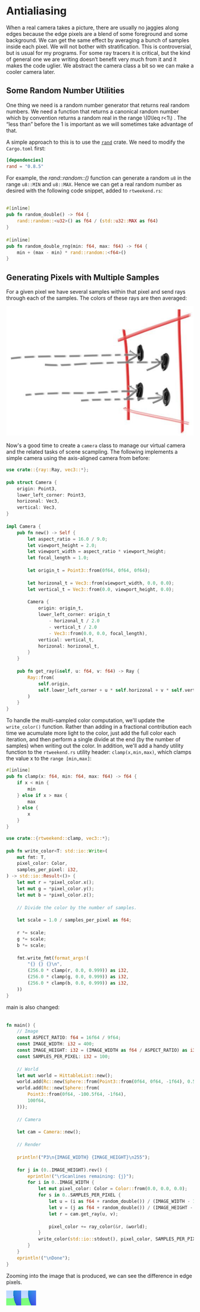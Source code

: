 
# Antialiasing

When a real camera takes a picture, there are usually no jaggies along edges because the edge pixels are a blend of some foreground and some background. We can get the same effect by averaging a bunch of samples inside each pixel. We will not bother with stratification. This is controversial, but is usual for my programs. For some ray tracers it is critical, but the kind of general one we are writing doesn’t benefit very much from it and it makes the code uglier. We abstract the camera class a bit so we can make a cooler camera later.

## Some Random Number Utilities

One thing we need is a random number generator that returns real random numbers. We need a function that returns a canonical random number which by convention returns a random real in the range \\(0\leq r<1\\) . The “less than” before the 1 is important as we will sometimes take advantage of that.

A simple approach to this is to use the [`rand`](https://docs.rs/rand/latest/rand/) crate. We need to modify the `Cargo.toml` first:

```toml
[dependencies]
rand = "0.8.5"
```

For example, the *rand::random::<u8>()* function can generate a random `u8` in the range `u8::MIN` and `u8::MAX`. Hence we can get a real random number as desired with the following code snippet, added to `rtweekend.rs`:

```rust

#[inline]
pub fn random_double() -> f64 {
    rand::random::<u32>() as f64 / (std::u32::MAX as f64)
}

#[inline]
pub fn random_double_rng(min: f64, max: f64) -> f64 {
    min + (max - min) * rand::random::<f64>()
}
```

## Generating Pixels with Multiple Samples

For a given pixel we have several samples within that pixel and send rays through each of the samples. The colors of these rays are then averaged:

![Pixel samples](../resources/pictures/fig-1.07-pixel-samples.jpg)

Now's a good time to create a `camera` class to manage our virtual camera and the related tasks of scene scampling. The following implements a simple camera using the axis-aligned camera from before:

```rust
use crate::{ray::Ray, vec3::*};

pub struct Camera {
    origin: Point3,
    lower_left_corner: Point3,
    horizonal: Vec3,
    vertical: Vec3,
}

impl Camera {
    pub fn new() -> Self {
        let aspect_ratio = 16.0 / 9.0;
        let viewport_height = 2.0;
        let viewport_width = aspect_ratio * viewport_height;
        let focal_length = 1.0;

        let origin_t = Point3::from(0f64, 0f64, 0f64);

        let horizonal_t = Vec3::from(viewport_width, 0.0, 0.0);
        let vertical_t = Vec3::from(0.0, viewport_height, 0.0);

        Camera {
            origin: origin_t,
            lower_left_corner: origin_t
                - horizonal_t / 2.0
                - vertical_t / 2.0
                - Vec3::from(0.0, 0.0, focal_length),
            vertical: vertical_t,
            horizonal: horizonal_t,
        }
    }

    pub fn get_ray(&self, u: f64, v: f64) -> Ray {
        Ray::from(
            self.origin,
            self.lower_left_corner + u * self.horizonal + v * self.vertical - self.origin,
        )
    }
}

```

To handle the multi-sampled color computation, we'll update the `write_color()` function. Rather than adding in a fractional contribution each time we acumulate more light to the color, just add the full color each iteration, and then perform a single divide at the end (by the number of samples) when writing out the color. In addition, we'll add a handy utility function to the `rtweekend.rs` utility header: `clamp(x,min,max)`, which clamps the value x to the `range [min,max]`:

```rust
#[inline]
pub fn clamp(x: f64, min: f64, max: f64) -> f64 {
    if x < min {
        min
    } else if x > max {
        max
    } else {
        x
    }
}

```

```rust
use crate::{rtweekend::clamp, vec3::*};

pub fn write_color<T: std::io::Write>(
    mut fmt: T,
    pixel_color: Color,
    samples_per_pixel: i32,
) -> std::io::Result<()> {
    let mut r = *pixel_color.x();
    let mut g = *pixel_color.y();
    let mut b = *pixel_color.z();

    // Divide the color by the number of samples.

    let scale = 1.0 / samples_per_pixel as f64;

    r *= scale;
    g *= scale;
    b *= scale;

    fmt.write_fmt(format_args!(
        "{} {} {}\n",
        (256.0 * clamp(r, 0.0, 0.999)) as i32,
        (256.0 * clamp(g, 0.0, 0.999)) as i32,
        (256.0 * clamp(b, 0.0, 0.999)) as i32,
    ))
}

```

main is also changed:

```rust

fn main() {
    // Image
    const ASPECT_RATIO: f64 = 16f64 / 9f64;
    const IMAGE_WIDTH: i32 = 400;
    const IMAGE_HEIGHT: i32 = (IMAGE_WIDTH as f64 / ASPECT_RATIO) as i32;
    const SAMPLES_PER_PIXEL: i32 = 100;

    // World
    let mut world = HittableList::new();
    world.add(Rc::new(Sphere::from(Point3::from(0f64, 0f64, -1f64), 0.5)));
    world.add(Rc::new(Sphere::from(
        Point3::from(0f64, -100.5f64, -1f64),
        100f64,
    )));

    // Camera

    let cam = Camera::new();

    // Render

    println!("P3\n{IMAGE_WIDTH} {IMAGE_HEIGHT}\n255");

    for j in (0..IMAGE_HEIGHT).rev() {
        eprintln!("\rScanlines remaining: {j}");
        for i in 0..IMAGE_WIDTH {
            let mut pixel_color: Color = Color::from(0.0, 0.0, 0.0);
            for s in 0..SAMPLES_PER_PIXEL {
                let u = (i as f64 + random_double()) / (IMAGE_WIDTH - 1) as f64;
                let v = (j as f64 + random_double()) / (IMAGE_HEIGHT - 1) as f64;
                let r = cam.get_ray(u, v);

                pixel_color += ray_color(&r, &world);
            }
            write_color(std::io::stdout(), pixel_color, SAMPLES_PER_PIXEL).unwrap();
        }
    }
    eprintln!("\nDone");
}
```

Zooming into the image that is produced, we can see the difference in edge pixels.

![Before and after antialiasing](../resources/pictures/img-1.06-antialias-before-after.png)
